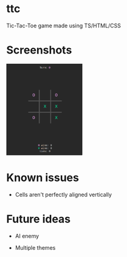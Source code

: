 # ttc

Tic-Tac-Toe game made using TS/HTML/CSS

# Screenshots

<img src=".github/screenshot.png" width="200"/>

# Known issues

-   Cells aren't perfectly aligned vertically

# Future ideas

-   AI enemy

-   Multiple themes
